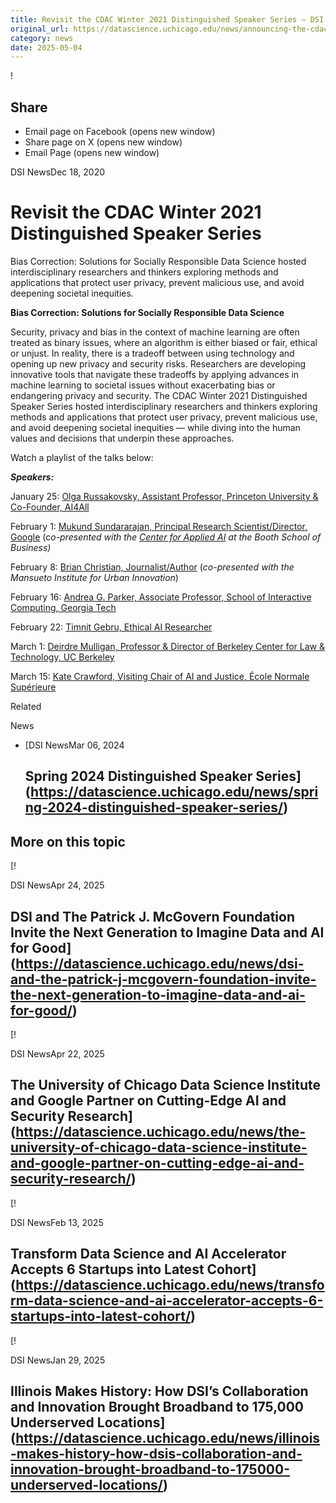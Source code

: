 ```yaml
---
title: Revisit the CDAC Winter 2021 Distinguished Speaker Series – DSI
original_url: https://datascience.uchicago.edu/news/announcing-the-cdac-winter-2021-distinguished-speaker-series
category: news
date: 2025-05-04
---
```


!

## Share

* Email page on Facebook (opens new window)
* Share page on X (opens new window)
* Email Page (opens new window)

<!-- Table-like structure detected -->

DSI NewsDec 18, 2020

# Revisit the CDAC Winter 2021 Distinguished Speaker Series

Bias Correction: Solutions for Socially Responsible Data Science hosted interdisciplinary researchers and thinkers exploring methods and applications that protect user privacy, prevent malicious use, and avoid deepening societal inequities.

**Bias Correction: Solutions for Socially Responsible Data Science**

Security, privacy and bias in the context of machine learning are often treated as binary issues, where an algorithm is either biased or fair, ethical or unjust. In reality, there is a tradeoff between using technology and opening up new privacy and security risks. Researchers are developing innovative tools that navigate these tradeoffs by applying advances in machine learning to societal issues without exacerbating bias or endangering privacy and security. The CDAC Winter 2021 Distinguished Speaker Series hosted interdisciplinary researchers and thinkers exploring methods and applications that protect user privacy, prevent malicious use, and avoid deepening societal inequities — while diving into the human values and decisions that underpin these approaches.

Watch a playlist of the talks below:

***Speakers:***

January 25: [Olga Russakovsky, Assistant Professor, Princeton University & Co-Founder, AI4All](/insights/olga-russakovsky-princeton-fairness-in-visual-recognition/)

February 1: [Mukund Sundararajan, Principal Research Scientist/Director, Google](https://youtu.be/rJ1agP_mLRQ) (c*o-presented with the [Center for Applied AI](https://www.chicagobooth.edu/research/center-for-applied-artificial-intelligence) at the Booth School of Business)*

February 8: [Brian Christian, Journalist/Author](https://youtu.be/Uo02ri57uxE) (*co-presented with the Mansueto Institute for Urban Innovation*)

February 16: [Andrea G. Parker, Associate Professor, School of Interactive Computing, Georgia Tech](https://youtu.be/qvLFM_jj5g4)

February 22: [Timnit Gebru, Ethical AI Researcher](https://youtu.be/nccvwSoFDRM)

March 1: [Deirdre Mulligan, Professor & Director of Berkeley Center for Law & Technology, UC Berkeley](https://youtu.be/1JqhyZVvUGE)

March 15: [Kate Crawford, Visiting Chair of AI and Justice, École Normale Supérieure](https://youtu.be/YhqYt7b8sFY)

Related

News

* [DSI NewsMar 06, 2024

  ## Spring 2024 Distinguished Speaker Series](https://datascience.uchicago.edu/news/spring-2024-distinguished-speaker-series/)

## More on this topic

[!

DSI NewsApr 24, 2025

## DSI and The Patrick J. McGovern Foundation Invite the Next Generation to Imagine Data and AI for Good](https://datascience.uchicago.edu/news/dsi-and-the-patrick-j-mcgovern-foundation-invite-the-next-generation-to-imagine-data-and-ai-for-good/)
[!

DSI NewsApr 22, 2025

## The University of Chicago Data Science Institute and Google Partner on Cutting-Edge AI and Security Research](https://datascience.uchicago.edu/news/the-university-of-chicago-data-science-institute-and-google-partner-on-cutting-edge-ai-and-security-research/)
[!

DSI NewsFeb 13, 2025

## Transform Data Science and AI Accelerator Accepts 6 Startups into Latest Cohort](https://datascience.uchicago.edu/news/transform-data-science-and-ai-accelerator-accepts-6-startups-into-latest-cohort/)
[!

DSI NewsJan 29, 2025

## Illinois Makes History: How DSI’s Collaboration and Innovation Brought Broadband to 175,000 Underserved Locations](https://datascience.uchicago.edu/news/illinois-makes-history-how-dsis-collaboration-and-innovation-brought-broadband-to-175000-underserved-locations/)